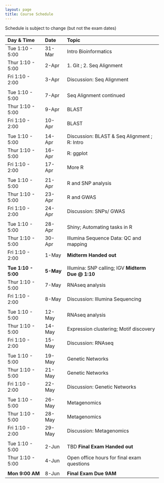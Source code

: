 ```yaml
---
layout: page
title: Course Schedule
---
```


Schedule is subject to change (but not the exam dates)

| Day & Time        |  Date   |  Topic
|:------------------|:--------|:-----------
| Tue 1:10 - 5:00   |  31-Mar |  Intro Bioinformatics
| Thur 1:10 - 5:00  |  2-Apr  |  1. Git ; 2. Seq Alignment
| Fri 1:10 - 2:00   |  3-Apr  |  Discussion: Seq Alignment
|                   |         |  
| Tue 1:10 - 5:00   |  7-Apr  |  Seq Alignment continued
| Thur 1:10 - 5:00  |  9-Apr  |  BLAST
| Fri 1:10 - 2:00   |  10-Apr |  BLAST
|                   |         |  
| Tue 1:10 - 5:00   |  14-Apr |  Discussion: BLAST & Seq Alignment ; R: Intro
| Thur 1:10 - 5:00  |  16-Apr |  R: ggplot
| Fri 1:10 - 2:00   |  17-Apr |  More R 
|                   |         |  
| Tue 1:10 - 5:00   |  21-Apr |  R and SNP analysis
| Thur 1:10 - 5:00  |  23-Apr |  R and GWAS
| Fri 1:10 - 2:00   |  24-Apr |  Discussion: SNPs/ GWAS
|                   |         |  
| Tue 1:10 - 5:00   |  28-Apr |  Shiny; Automating tasks in R
| Thur 1:10 - 5:00  |  30-Apr |  Illumina Sequence Data: QC and mapping
| Fri 1:10 - 2:00   |  1-May  |   __Midterm Handed out__
|                   |         |  
| __Tue 1:10 - 5:00__   |  __5-May__  | Illumina: SNP calling; IGV  __Midterm Due @ 1:10__
| Thur 1:10 - 5:00  |  7-May  |  RNAseq analysis
| Fri 1:10 - 2:00   |  8-May  |  Discussion: Illumina Sequencing
|                   |         |  
| Tue 1:10 - 5:00   |  12-May |  RNAseq analysis
| Thur 1:10 - 5:00  |  14-May |  Expression clustering; Motif discovery
| Fri 1:10 - 2:00   |  15-May |  Discussion: RNAseq
|                   |         |  
| Tue 1:10 - 5:00   |  19-May |  Genetic Networks
| Thur 1:10 - 5:00  |  21-May |  Genetic Networks
| Fri 1:10 - 2:00   |  22-May |  Discussion: Genetic Networks
|                   |         |  
| Tue 1:10 - 5:00   |  26-May |  Metagenomics
| Thur 1:10 - 5:00  |  28-May |  Metagenomics
| Fri 1:10 - 2:00   |  29-May |  Discussion: Metagenomics
|                   |         |  
| Tue 1:10 - 5:00   |  2-Jun  |  TBD __Final Exam Handed out__
| Thur 1:10 - 5:00  |  4-Jun  |  Open office hours for final exam questions 
|                   |         |
| __Mon 9:00 AM__   |  8-Jun  | __Final Exam Due 9AM__